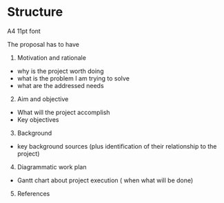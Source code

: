 # Structure
A4 11pt font

The proposal has to have
1. Motivation and rationale
 - why is the project worth doing
 - what is the problem I am trying to solve
 - what are the addressed needs

2. Aim and objective
 - What will the project accomplish
 - Key objectives

3. Background
 - key background sources (plus identification of their relationship to the project)

4. Diagrammatic work plan
 - Gantt chart about project execution ( when what will be done)

 5. References
